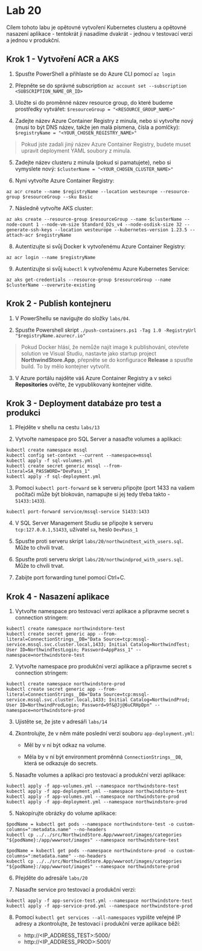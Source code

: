 # Lab 20

Cílem tohoto labu je opětovné vytvoření Kubernetes clusteru a opětovné nasazení aplikace - tentokrát ji nasadíme dvakrát - jednou v testovací verzi a jednou v produkční.

## Krok 1 - Vytvoření ACR a AKS

1. Spusťte PowerShell a přihlaste se do Azure CLI pomocí `az login`

2. Přepněte se do správné subscription `az account set --subscription <SUBSCRIPTION_NAME_OR_ID>`

3. Uložte si do proměnné název resource group, do které budeme prostředky vytvářet: `$resourceGroup = "<RESOURCE_GROUP_NAME>"`

4. Zadejte název Azure Container Registry z minula, nebo si vytvořte nový (musí to být DNS název, takže jen malá písmena, čísla a pomlčky): `$registryName = "<YOUR_CHOSEN_REGISTRY_NAME>"`

> Pokud jste zadali jiný název Azure Container Registry, budete muset upravit deployment YAML soubory z minula.

5. Zadejte název clusteru z minula (pokud si pamatujete), nebo si vymyslete nový: `$clusterName = "<YOUR_CHOSEN_CLUSTER_NAME>"`

6. Nyní vytvořte Azure Container Registry: 

```
az acr create --name $registryName --location westeurope --resource-group $resourceGroup --sku Basic
```

7. Následně vytvořte AKS cluster:

```
az aks create --resource-group $resourceGroup --name $clusterName --node-count 1 --node-vm-size Standard_D2s_v4 --node-osdisk-size 32 --generate-ssh-keys --location westeurope --kubernetes-version 1.23.5 --attach-acr $registryName
```

8. Autentizujte si svůj Docker k vytvořenému Azure Container Registry:

```
az acr login --name $registryName
```

9. Autentizujte si svůj `kubectl` k vytvořenému Azure Kubernetes Service:

```
az aks get-credentials --resource-group $resourceGroup --name $clusterName --overwrite-existing
```

## Krok 2 - Publish kontejneru

1. V PowerShellu se navigujte do složky `labs/04`.

2. Spusťte Powershell skript `./push-containers.ps1 -Tag 1.0 -RegistryUrl "$registryName.azurecr.io"`

> Pokud Docker hlásí, že nemůže najít image k publishování, otevřete solution ve Visual Studiu, nastavte jako startup project __NorthwindStore.App__, přepněte se do konfigurace __Release__ a spusťte build. To by mělo kontejner vytvořit.

3. V Azure portálu najděte váš Azure Container Registry a v sekci __Repositories__ ověřte, že vypublikovaný kontejner vidíte.

## Krok 3 - Deployment databáze pro test a produkci

1. Přejděte v shellu na cestu `labs/13`

2. Vytvořte namespace pro SQL Server a nasaďte volumes a aplikaci:

```
kubectl create namespace mssql
kubectl config set-context --current --namespace=mssql
kubectl apply -f sql-volumes.yml
kubectl create secret generic mssql --from-literal=SA_PASSWORD="DevPass_1"
kubectl apply -f sql-deployment.yml
```

3. Pomocí `kubectl port-forward` se k serveru připojte (port 1433 na vašem počítači může být blokován, namapujte si jej tedy třeba takto - `51433:1433`).

```
kubectl port-forward service/mssql-service 51433:1433
```

4. V SQL Server Management Studiu se připojte k serveru `tcp:127.0.0.1,51433`, uživatel `sa`, heslo `DevPass_1`

5. Spusťte proti serveru skript `labs/20/northwindtest_with_users.sql`. Může to chvíli trvat.

6. Spusťte proti serveru skript `labs/20/northwindprod_with_users.sql`. Může to chvíli trvat.

7. Zabijte port forwarding tunel pomocí Ctrl+C.

## Krok 4 - Nasazení aplikace

1. Vytvořte namespace pro testovací verzi aplikace a připravme secret s connection stringem:

```
kubectl create namespace northwindstore-test
kubectl create secret generic app --from-literal=ConnectionStrings__DB="Data Source=tcp:mssql-service.mssql.svc.cluster.local,1433; Initial Catalog=NorthwindTest; User ID=NorthwindTestLogin; Password=AppPass_1" --namespace=northwindstore-test
```

2. Vytvořte namespace pro produkční verzi aplikace a připravme secret s connection stringem:

```
kubectl create namespace northwindstore-prod
kubectl create secret generic app --from-literal=ConnectionStrings__DB="Data Source=tcp:mssql-service.mssql.svc.cluster.local,1433; Initial Catalog=NorthwindProd; User ID=NorthwindProdLogin; Password=9f&@Jj@6uCRHpDpn" --namespace=northwindstore-prod
```

3. Ujistěte se, že jste v adresáři `labs/14`

4. Zkontrolujte, že v něm máte poslední verzi souboru `app-deployment.yml`:

    * Měl by v ní být odkaz na volume.

    * Měla by v ní být environment proměnná `ConnectionStrings__DB`, která se odkazuje do secrets.

4. Nasaďte volumes a aplikaci pro testovací a produkční verzi aplikace:

```
kubectl apply -f app-volumes.yml --namespace northwindstore-test
kubectl apply -f app-deployment.yml --namespace northwindstore-test
kubectl apply -f app-volumes.yml --namespace northwindstore-prod
kubectl apply -f app-deployment.yml --namespace northwindstore-prod
```

5. Nakopírujte obrázky do volume aplikace:

```
$podName = kubectl get pods --namespace northwindstore-test -o custom-columns=":metadata.name" --no-headers
kubectl cp ../../src/NorthwindStore.App/wwwroot/images/categories "${podName}:/app/wwwroot/images" --namespace northwindstore-test

$podName = kubectl get pods --namespace northwindstore-prod -o custom-columns=":metadata.name" --no-headers
kubectl cp ../../src/NorthwindStore.App/wwwroot/images/categories "${podName}:/app/wwwroot/images" --namespace northwindstore-prod
```

6. Přejděte do adresáře `labs/20`

7. Nasaďte service pro testovací a produkční verzi:

```
kubectl apply -f app-service-test.yml --namespace northwindstore-test
kubectl apply -f app-service-prod.yml --namespace northwindstore-prod
```

8. Pomocí `kubectl get services --all-namespaces` vypište veřejné IP adresy a zkontrolujte, že testovací i produkční verze aplikace běží:

    * http://<IP_ADDRESS_TEST>:5000/
    * http://<IP_ADDRESS_PROD>:5001/